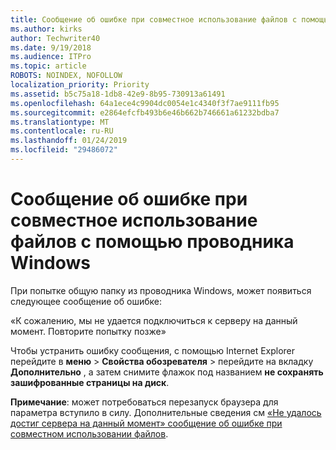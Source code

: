 ```yaml
---
title: Сообщение об ошибке при совместное использование файлов с помощью проводника Windows
ms.author: kirks
author: Techwriter40
ms.date: 9/19/2018
ms.audience: ITPro
ms.topic: article
ROBOTS: NOINDEX, NOFOLLOW
localization_priority: Priority
ms.assetid: b5c75a18-1db8-42e9-8b95-730913a61491
ms.openlocfilehash: 64a1ece4c9904dc0054e1c4340f3f7ae9111fb95
ms.sourcegitcommit: e2864efcfb493b6e46b662b746661a61232bdba7
ms.translationtype: MT
ms.contentlocale: ru-RU
ms.lasthandoff: 01/24/2019
ms.locfileid: "29486072"
---
```

# <a name="error-message-when-sharing-files-from-windows-explorer"></a>Сообщение об ошибке при совместное использование файлов с помощью проводника Windows

При попытке общую папку из проводника Windows, может появиться следующее сообщение об ошибке:
  
«К сожалению, мы не удается подключиться к серверу на данный момент. Повторите попытку позже»
  
Чтобы устранить ошибку сообщения, с помощью Internet Explorer перейдите в **меню** \> **Свойства обозревателя** \> перейдите на вкладку **Дополнительно** , а затем снимите флажок под названием **не сохранять зашифрованные страницы на диск**. 
  
 **Примечание**: может потребоваться перезапуск браузера для параметра вступило в силу. Дополнительные сведения см [«Не удалось достиг сервера на данный момент» сообщение об ошибке при совместном использовании файлов](https://go.microsoft.com/fwlink/?linkid=2022914).
  

